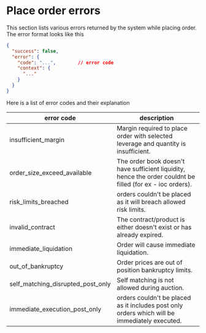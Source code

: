 # Place order errors
This section lists various errors returned by the system while placing order. The error format looks like this 

```json
{
  "success": false,
  "error": {
    "code": "...",        // error code
    "context": {
      "..."
    }
  }
}
```

Here is a list of error codes and their explanation

error code | description
--|--
insufficient_margin  | Margin required to place order with selected leverage and quantity is insufficient.
order_size_exceed_available | The order book doesn't have sufficient liquidity, hence the order couldnt be filled (for ex - ioc orders).
risk_limits_breached | orders couldn't be placed as it will breach allowed risk limits.
invalid_contract | The contract/product is either doesn\'t exist or has already expired.
immediate_liquidation | Order will cause immediate liquidation.
out_of_bankruptcy | Order prices are out of position bankruptcy limits.
self_matching_disrupted_post_only | Self matching is not allowed during auction.
immediate_execution_post_only | orders couldn't be placed as it includes post only orders which will be immediately executed.